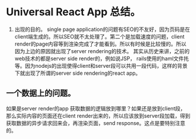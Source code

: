 # Universal React App 总结。
1. 出现的目的。
single page application的问题有SEO的不友好，因为页码是在client端生成的。所以SEO就不太处理了。第二个是加载速度的问题，client render的page内容等到渲染完成了才能看到。所以有时候是比较慢的。所以因为上边的原因就出现了server rendering的技术。
其实从历史来讲，之前的web技术的都是server side render的，例如说JSP， rails使用的haml文件扥等。因为nodejs的出现使得client和server段可以共用一段代码，这样的背景下就出现了所谓的server side rendering的react app。

## 一个数据上的问题。
如果是server render的app 获取数据的逻辑放到哪里？如果还是放到client段，那么实际内容的页面还在client render出来的，所以应该放到server段加载，得到获取数据的异步请求回来会，再渲染页面，send response。这点是要特别注意的。